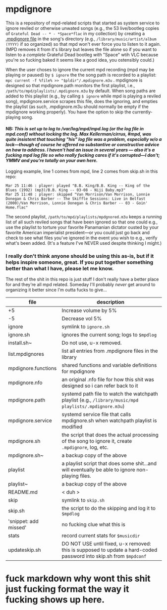 # mpdignore
This is a repository of mpd-related scripts that started as system service to ignore reviled or otherwise unwated songs (e.g., the 53 live/bootleg copies of `Grateful Dead -- * - *Space*flac` in my collection) by creating a [.mpdignore file](https://mpd.readthedocs.io/en/latest/user.html#the-music-directory-and-the-database:~:text=mpdignore) in the song's directory (e.g., `/library/music/artist/album (YYYY)` if so organized) so that mpd won't ever force you to listen to it again.  (MPD removes it from it's library but leaves the file alone so if you want to listen to a _complete_ Grateful Dead bootleg _with_ "Space" wtih VLC because you're so fucking baked it seems like a good idea, you ostensibly could.)

When the user choses to ignore the current mpd recording (mpd may be playing or paused) by `$ ignore` the the song path is recorded to a playlist: `mpc current -f %file% >> "$pldir"/.mpdignore.m3u` .
mpdignore is designed so that mpdignore.path monitors the first playlist, i.e., `/path/to/mpd/playlists/.mpdignore.m3u` by default.  When song paths are added to this playlist (e.g., by calling `$ ignore` while mpd is playing a reviled song), mpdignore.service scrapes this file, does the ignoring, and empties the playlist (as such, .mpdignore.m3u should normally be empty if the mpdignore working properly).  You have the option to skip the currently-playing song.  

#### NB: *This is set up to log to /var/log/mpd/mpd.log (or the log file in mpd.conf) without locking the log.  Max Kellerman/cirrus, #mpd, was quite insistent that touching "his" log file was a problem, especially w/o a lock—though of course he offered no substantive or constructive advice on how to address.  I haven't had an issue in several years — also it's a fucking mpd log file so who really fucking cares if it's corrupted—I don't; YMMV and you're totally on your own here.*
Logging example, line 1 comes from mpd, line 2 comes from skip.sh in this repo: 
```
Mar 25 11:46 : player: played "B.B. King/B.B. King -- King of the Blues (1992) (mp3)/B.B. King -- 03-08 - Niji Baby.mp3"
Mar 25 11:48 : player: skipped "Van Morrison/Van Morrison, Lonnie Donegan & Chris Barber -- The Skiffle Sessions: Live in Belfast (2000)/Van Morrison, Lonnie Donegan & Chris Barber -- 03 - Goin' Home.flac"
```

The second playlist, `/path/to/mpd/playlists/mpdgnored.m3u` keeps a running list of all such reviled songs that have been ignored so that one could e.g., use the playlist to torture your favorite Panamanian dictator ousted by your favorite American imperialist president—or you could just go back and check to see what files you've ignored in the event you wish to e.g., verify what's been added.  (It's a feature I've NEVER used despite thinking I might.)

### I really don't think anyone should be using this as-is, but if it helps inspire someone, great.  If you put together something better than what I have, please let me know.


The rest of the shit in this repo is just stuff I don't really have a better place for and they're all mpd related.  Someday I'll probably _never_ get around to organizing it better since I'm outta fucks to give...

| file 	| description 	|
|---- |----------------------  |
| +5 	| Increase volume by 5% 	|
| -5  | Decrease vol 5%  |
| ignore  | symlink to `ignore.sh`  |
| ignore.sh  | ignores the current song; logs to `$mpdlog`  |
| install.sh~              |Do not use, u-x removed.
| list.mpdignores          |list all entries from .mpdignore files in the library
| mpdignore.functions      |shared functions and variable definitions for mpdignore
| mpdignore.nfo            |an original .nfo file for how this shit was designed so i can refer back to it
| mpdignore.path           |systemd path file to watch the watchpath playlist (e.g., `/library/music/mpd playlists/.mpdignore.m3u`)
| mpdignore.service        |systemd service file that calls mpdignore.sh when watchpath playlist is modified
| mpdignore.sh             |the script that does the actual processing of the song to ignore it, create `.mpdignore`, log, etc.
| mpdignore.sh~            |a backup copy of the above
| playlist                 |a playlist script that does some shit...and will eventually be able to ignore non-playing files.
| playlist~                |a backup copy of the above
| README.md                |< duh >
| skip                     |symlink to `skip.sh`
| skip.sh                  |the script to do the skipping and log it to `$mpdlog`
| 'snippet: add missed'    |no fucking clue what this is
| stats                    |record current stats for `$musicdir`
| updateskip.sh            |DO NOT USE until fixed, u-x removed:  this is supposed to update a hard-coded password into skip.sh from `$mpdconf`



# fuck markdown why wont this shit just fucking format the way it fucking shows up here.

